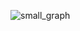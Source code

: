 ![small_graph](https://user-images.githubusercontent.com/32921778/113827643-2880f180-97a1-11eb-81c8-a7ea54e339c6.gif)
